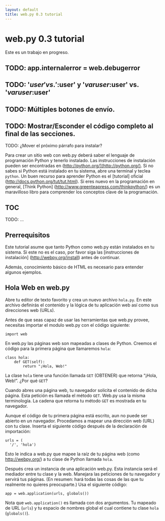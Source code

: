 ```yaml
---
layout: default
title: web.py 0.3 tutorial
---
```


# web.py 0.3 tutorial

Este es un trabajo en progreso.

## TODO: app.internalerror = web.debugerror

## TODO: '$user' vs. '$:user' y '$var user:$user' vs. '$var user:$user\'

## TODO: Múltiples botones de envío.

## TODO: Mostrar/Esconder el código completo al final de las secciones. 

TODO: ¿Mover el próximo párrafo para instalar?

Para crear un sitio web con web.py deberá saber el lenguaje de programación Python y tenerlo instalado. Las instrucciones de instalación pueden ser encontradas en (http://python.org/](http://python.org/). Si no sabes si Python está instalado en tu sistema, abre una terminal y teclea  `python`. Un buen recurso para aprender Python  es el [tutorial] oficial (http://docs.python.org/tut/tut.html). Si eres nuevo en la programación en general, [Think Python] (http://www.greenteapress.com/thinkpython/) es un maravilloso libro para comprender los conceptos clave de la programación.

## TOC

TODO: ...

## Prerrequisitos 

Este tutorial asume que tanto Python como web.py están instalados en tu sistema. Si este no es el caso, por favor siga las [instrucciones de instalación] (http://webpy.org/install) antes de continuar.

Además, conocimiento básico de HTML es necesario para entender algunos ejemplos.

## Hola Web en web.py

Abre tu editor de texto favorito y crea un nuevo archivo `hola.py`. En este archivo definirás el contenido y la lógica de tu aplicación web así como sus direcciones web (URLs).

Antes de que seas capaz de usar las herramientas que web.py provee, necesitas importar el modulo web.py con el código siguiente:

    import web
    
En web.py las páginas web son mapeadas a clases de Python. Creemos el código para la primera página que llamaremos `hola`:

    class hola:
        def GET(self):
            return "¡Hola, Web!"
            
La clase `hola` tiene una función llamada `GET` (OBTENER) que retorna “¡Hola, Web!”. ¿Por qué `GET`? 

Cuando abres una página web, tu navegador solicita el contenido de dicha página. Esta petición es llamada el método `GET`. Web.py usa la misma terminología. La cadena que retorna tu método `GET` es mostrada en tu navegador.

Aunque el código de tu primera página está escrito, aun no puede ser abierto en un navegador. Procedamos a mapear una dirección web (URL) con tu clase. Inserta el siguiente código después de la declaración de importación:

    urls = (
      '/', 'hola')

Esto le indica a web.py que mapee la raíz de tu página web (como http://webpy.org/) a tu clase de Python llamada `hola`.

Después crea un instancia de una aplicación web.py. Esta instancia será el mediador entre tu clase y la web. Manejara las peticiones de tu navegador y servirá tus páginas.  (En resumen: hará todas las cosas de las que tu realmente no quieres preocuparte.) Usa el siguiente código:

    app = web.application(urls, globals())

Nota que `web.application()` es llamada con dos argumentos. Tu mapeado de URL (`urls`) y tu espacio de nombres global el cual contiene tu clase `hola` (`globals()`).

